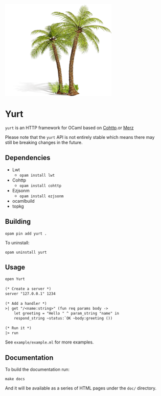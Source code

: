 ![Yurt image](/pkg/main.png)

Yurt
====

`yurt` is an HTTP framework for OCaml based on [Cohttp](https://github.com/mirage/ocaml-cohttp).or [Merz](http://github.com/zshipko/merz)

Please note that the `yurt` API is not entirely stable which means there may still be breaking changes in the future.

## Dependencies

- Lwt
    - `opam install lwt`
- Cohttp
    - `opam install cohttp`
- Ezjsonm
    - `opam install ezjsonm`
- ocamlbuild
- topkg

## Building

    opam pin add yurt .

To uninstall:

    opam uninstall yurt

## Usage

    open Yurt

    (* Create a server *)
    server "127.0.0.1" 1234

    (* Add a handler *)
    >| get "/<name:string>" (fun req params body ->
        let greeting = "Hello " ^ param_string "name" in
        respond_string ~status:`OK ~body:greeting ())

    (* Run it *)
    |> run

See `example/example.ml` for more examples.

## Documentation

To build the documentation run:

    make docs

And it will be available as a series of HTML pages under the `doc/` directory.


